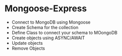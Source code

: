 # Mongoose-Express
* Connect to MongoDB using Mongoose
* Create Schema for the collection
* Define Class to connect your schema to MOongoDB
* Create objects using ASYNC/AWAIT 
* Update objects
* Remove Objects
